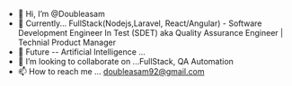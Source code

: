 - 👋 Hi, I’m @Doubleasam
- 👀 Currently... FullStack(Nodejs,Laravel, React/Angular) - Software Development Engineer In Test (SDET) aka Quality Assurance Engineer | Technial Product Manager
- 🌱 Future -- Artificial Intelligence ... 
- 💞️ I’m looking to collaborate on ...FullStack, QA Automation
- 📫 How to reach me ... doubleasam92@gmail.com

<!---
Doubleasam/Doubleasam is a ✨ special ✨ repository because its `README.md` (this file) appears on your GitHub profile.
You can click the Preview link to take a look at your changes.
--->
